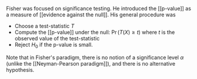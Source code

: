 
Fisher was focused on significance testing. He introduced the [[p-value]] as a measure of [[evidence against the null]]. His general procedure was 

- Choose a test-statistic $T$ 
- Compute the [[p-value]] under the null: $\Pr( T(X) \geq t)$ where $t$ is the observed value of the test-statistic 
- Reject $H_0$ if the p-value is small. 

Note that in Fisher's paradigm, there is no notion of a significance level $\alpha$ (unlike the [[Neyman-Pearson paradigm]]), and there is no alternative hypothesis. 

